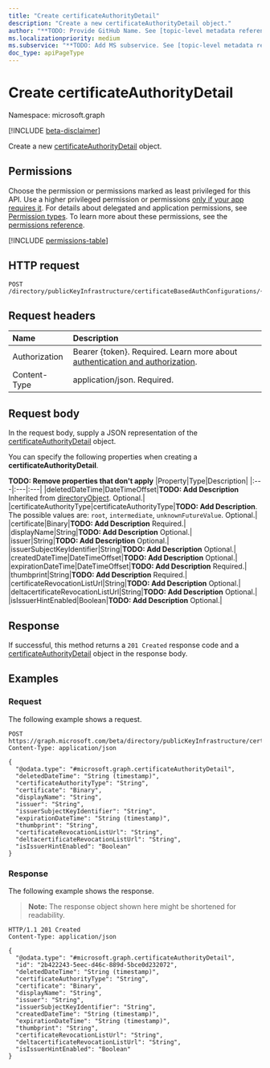 ```yaml
---
title: "Create certificateAuthorityDetail"
description: "Create a new certificateAuthorityDetail object."
author: "**TODO: Provide GitHub Name. See [topic-level metadata reference](https://aka.ms/msgo?pagePath=Document-APIs/Guidelines/Metadata)**"
ms.localizationpriority: medium
ms.subservice: "**TODO: Add MS subservice. See [topic-level metadata reference](https://aka.ms/msgo?pagePath=Document-APIs/Guidelines/Metadata)**"
doc_type: apiPageType
---
```


# Create certificateAuthorityDetail

Namespace: microsoft.graph

[!INCLUDE [beta-disclaimer](../../includes/beta-disclaimer.md)]

Create a new [certificateAuthorityDetail](../resources/certificateauthoritydetail.md) object.

## Permissions

Choose the permission or permissions marked as least privileged for this API. Use a higher privileged permission or permissions [only if your app requires it](/graph/permissions-overview#best-practices-for-using-microsoft-graph-permissions). For details about delegated and application permissions, see [Permission types](/graph/permissions-overview#permission-types). To learn more about these permissions, see the [permissions reference](/graph/permissions-reference).

<!-- {
  "blockType": "permissions",
  "name": "certificatebasedauthpki-post-certificateauthorities-permissions"
}
-->
[!INCLUDE [permissions-table](../includes/permissions/certificatebasedauthpki-post-certificateauthorities-permissions.md)]

## HTTP request

<!-- {
  "blockType": "ignored"
}
-->
``` http
POST /directory/publicKeyInfrastructure/certificateBasedAuthConfigurations/{certificateBasedAuthPkiId}/certificateAuthorities
```

## Request headers

|Name|Description|
|:---|:---|
|Authorization|Bearer {token}. Required. Learn more about [authentication and authorization](/graph/auth/auth-concepts).|
|Content-Type|application/json. Required.|

## Request body

In the request body, supply a JSON representation of the [certificateAuthorityDetail](../resources/certificateauthoritydetail.md) object.

You can specify the following properties when creating a **certificateAuthorityDetail**.

**TODO: Remove properties that don't apply**
|Property|Type|Description|
|:---|:---|:---|
|deletedDateTime|DateTimeOffset|**TODO: Add Description** Inherited from [directoryObject](../resources/directoryobject.md). Optional.|
|certificateAuthorityType|certificateAuthorityType|**TODO: Add Description**. The possible values are: `root`, `intermediate`, `unknownFutureValue`. Optional.|
|certificate|Binary|**TODO: Add Description** Required.|
|displayName|String|**TODO: Add Description** Optional.|
|issuer|String|**TODO: Add Description** Optional.|
|issuerSubjectKeyIdentifier|String|**TODO: Add Description** Optional.|
|createdDateTime|DateTimeOffset|**TODO: Add Description** Optional.|
|expirationDateTime|DateTimeOffset|**TODO: Add Description** Required.|
|thumbprint|String|**TODO: Add Description** Required.|
|certificateRevocationListUrl|String|**TODO: Add Description** Optional.|
|deltacertificateRevocationListUrl|String|**TODO: Add Description** Optional.|
|isIssuerHintEnabled|Boolean|**TODO: Add Description** Optional.|



## Response

If successful, this method returns a `201 Created` response code and a [certificateAuthorityDetail](../resources/certificateauthoritydetail.md) object in the response body.

## Examples

### Request

The following example shows a request.
<!-- {
  "blockType": "request",
  "name": "create_certificateauthoritydetail_from_"
}
-->
``` http
POST https://graph.microsoft.com/beta/directory/publicKeyInfrastructure/certificateBasedAuthConfigurations/{certificateBasedAuthPkiId}/certificateAuthorities
Content-Type: application/json

{
  "@odata.type": "#microsoft.graph.certificateAuthorityDetail",
  "deletedDateTime": "String (timestamp)",
  "certificateAuthorityType": "String",
  "certificate": "Binary",
  "displayName": "String",
  "issuer": "String",
  "issuerSubjectKeyIdentifier": "String",
  "expirationDateTime": "String (timestamp)",
  "thumbprint": "String",
  "certificateRevocationListUrl": "String",
  "deltacertificateRevocationListUrl": "String",
  "isIssuerHintEnabled": "Boolean"
}
```


### Response

The following example shows the response.
>**Note:** The response object shown here might be shortened for readability.
<!-- {
  "blockType": "response",
  "truncated": true,
  "@odata.type": "microsoft.graph.certificateAuthorityDetail"
}
-->
``` http
HTTP/1.1 201 Created
Content-Type: application/json

{
  "@odata.type": "#microsoft.graph.certificateAuthorityDetail",
  "id": "2b422243-5eec-d46c-889d-5bce0d232072",
  "deletedDateTime": "String (timestamp)",
  "certificateAuthorityType": "String",
  "certificate": "Binary",
  "displayName": "String",
  "issuer": "String",
  "issuerSubjectKeyIdentifier": "String",
  "createdDateTime": "String (timestamp)",
  "expirationDateTime": "String (timestamp)",
  "thumbprint": "String",
  "certificateRevocationListUrl": "String",
  "deltacertificateRevocationListUrl": "String",
  "isIssuerHintEnabled": "Boolean"
}
```


